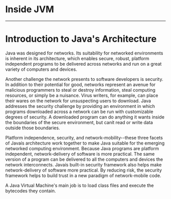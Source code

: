 # Inside JVM

---

# Introduction to Java's Architecture

Java was designed for networks. Its suitability for
networked environments is inherent in its architecture, which enables secure, robust, platform independent
programs to be delivered across networks and run on a great variety of computers and
devices.

Another challenge the network presents to software developers is security. In addition to their potential
for good, networks represent an avenue for malicious programmers to steal or destroy information, steal
computing resources, or simply be a nuisance. Virus writers, for example, can place their wares on the
network for unsuspecting users to download. Java addresses the security challenge by providing an
environment in which programs downloaded across a network can be run with customizable degrees of
security. A downloaded program can do anything it wants inside the boundaries of the secure
environment, but canít read or write data outside those boundaries.

Platform independence, security, and network-mobility--these three facets of Javaís architecture work
together to make Java suitable for the emerging networked computing environment. Because Java
programs are platform independent, network-delivery of software is more practical. The same version of
a program can be delivered to all the computers and devices the network interconnects. Javaís built-in
security framework also helps make network-delivery of software more practical. By reducing risk, the
security framework helps to build trust in a new paradigm of network-mobile code.

A Java Virtual Machine's main job is to load class files and execute the bytecodes they contain.

